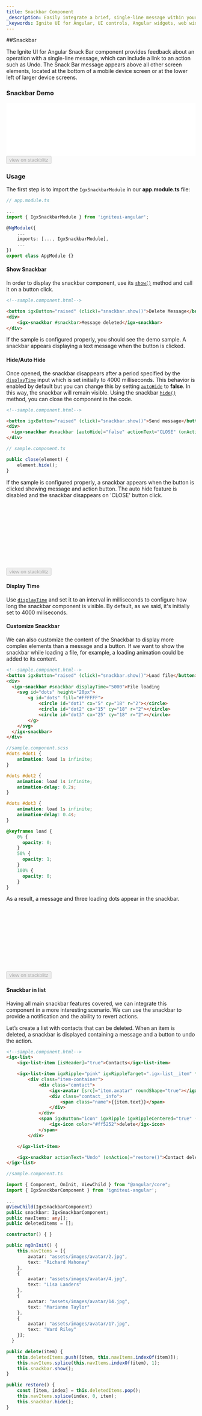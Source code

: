 ```yaml
---
title: Snackbar Component
_description: Easily integrate a brief, single-line message within your mobile and desktop applications with Ignite UI for Angular Snackbar component.
_keywords: Ignite UI for Angular, UI controls, Angular widgets, web widgets, UI widgets, Angular, Native Angular Components Suite, Native Angular Controls, Native Angular Components Library, Angular Snackbar component, Angular Snackbar control
---
```

##Snackbar
<p class="highlight">The Ignite UI for Angular Snack Bar component provides feedback about an operation with a single-line message, which can include a link to an action such as Undo. The Snack Bar message appears above all other screen elements, located at the bottom of a mobile device screen or at the lower left of larger device screens.</p>
<div class="divider"></div>

### Snackbar Demo
<div class="divider--half"></div>

<div class="sample-container loading" style="height: 140px">
    <iframe id="snackbar-sample-1-iframe" src='{environment:demosBaseUrl}/notifications/snackbar-sample-1' width="100%" height="100%" seamless frameBorder="0" onload="onSampleIframeContentLoaded(this);"></iframe>
</div>
<div>
    <button data-localize="stackblitz" disabled class="stackblitz-btn" data-iframe-id="snackbar-sample-1-iframe" data-demos-base-url="{environment:demosBaseUrl}">view on stackblitz</button>
</div>

<div class="divider--half"></div>

### Usage

The first step is to import the `IgxSnackbarModule` in our **app.module.ts** file:

```typescript
// app.module.ts

...
import { IgxSnackbarModule } from 'igniteui-angular';

@NgModule({
    ...
    imports: [..., IgxSnackbarModule],
    ...
})
export class AppModule {}
```
#### Show Snackbar
In order to display the snackbar component, use its [`show()`]({environment:angularApiUrl}/classes/igxsnackbarcomponent.html#show) method and call it on a button click.

```html
<!--sample.component.html-->

<button igxButton="raised" (click)="snackbar.show()">Delete Message</button>
<div>
    <igx-snackbar #snackbar>Message deleted</igx-snackbar>
</div>
```

If the sample is configured properly, you should see the demo sample. A snackbar appears displaying a text message when the button is clicked.

#### Hide/Auto Hide
Once opened, the snackbar disappears after a period specified by the [`displayTime`]({environment:angularApiUrl}/classes/igxsnackbarcomponent.html#displaytime) input which is set initially to 4000 milliseconds. This behavior is enabled by default but you can change this by setting [`autoHide`]({environment:angularApiUrl}/classes/igxsnackbarcomponent.html#autohide) to **false**. In this way, the snackbar will remain visible. Using the snackbar [`hide()`]({environment:angularApiUrl}/classes/igxsnackbarcomponent.html#hide) method, you can close the component in the code.

```html
<!--sample.component.html-->

<button igxButton="raised" (click)="snackbar.show()">Send message</button>
<div>
  <igx-snackbar #snackbar [autoHide]="false" actionText="CLOSE" (onAction)="close(snackbar)">Message sent</igx-snackbar>
</div>
```

```typescript
// sample.component.ts

public close(element) {
    element.hide();
}
```

If the sample is configured properly, a snackbar appears when the button is clicked showing message and action button. The auto hide feature is disabled and the snackbar disappears on 'CLOSE' button click.

<div class="sample-container loading" style="height: 170px">
    <iframe id="snackbar-sample-2-iframe" frameborder="0" seamless="" width="100%" height="100%" data-src="{environment:demosBaseUrl}/notifications/snackbar-sample-2" class="lazyload"></iframe>
</div>
<div>
    <button data-localize="stackblitz" disabled class="stackblitz-btn" data-iframe-id="snackbar-sample-2-iframe" data-demos-base-url="{environment:demosBaseUrl}">view on stackblitz</button>
</div>

#### Display Time
Use [`displayTime`]({environment:angularApiUrl}/classes/igxsnackbarcomponent.html#displaytime) and set it to an interval in milliseconds to configure how long the snackbar component is visible. By default, as we said, it's initially set to 4000 miliseconds.

#### Customize Snackbar
We can also customize the content of the Snackbar to display more complex elements than a message and a button. If we want to show the snackbar while loading a file, for example, a loading animation could be added to its content.

```html
<!--sample.component.html-->
<button igxButton="raised" (click)="snackbar.show()">Load file</button>
<div>
  <igx-snackbar #snackbar displayTime="5000">File loading
    <svg id="dots" height="20px">
        <g id="dots" fill="#FFFFFF">
            <circle id="dot1" cx="5" cy="18" r="2"></circle>
            <circle id="dot2" cx="15" cy="18" r="2"></circle>
            <circle id="dot3" cx="25" cy="18" r="2"></circle>
        </g>
    </svg>
  </igx-snackbar>
</div>
```

```scss
//sample.component.scss
#dots #dot1 {
    animation: load 1s infinite;
}

#dots #dot2 {
    animation: load 1s infinite;
    animation-delay: 0.2s;
}

#dots #dot3 {
    animation: load 1s infinite;
    animation-delay: 0.4s;
}

@keyframes load {
    0% {
      opacity: 0;
    }
    50% {
      opacity: 1;
    }
    100% {
      opacity: 0;
    }
}
```

As a result, a message and three loading dots appear in the snackbar.

<div class="sample-container loading" style="height: 170px">
    <iframe id="snackbar-sample-5-iframe" frameborder="0" seamless="" width="100%" height="100%" data-src="{environment:demosBaseUrl}/notifications/snackbar-sample-5" class="lazyload"></iframe>
</div>

<div>
    <button data-localize="stackblitz" disabled class="stackblitz-btn" data-iframe-id="snackbar-sample-5-iframe" data-demos-base-url="{environment:demosBaseUrl}">view on stackblitz</button>

</div>

#### Snackbar in list
Having all main snackbar features covered, we can integrate this component in a more interesting scenario. We can use the snackbar to provide a notification and the ability to revert actions.

Let’s create a list with contacts that can be deleted. When an item is deleted, a snackbar is displayed containing a message and a button to undo the action.

```html
<!--sample.component.html-->
<igx-list>
    <igx-list-item [isHeader]="true">Contacts</igx-list-item>

    <igx-list-item igxRipple="pink" igxRippleTarget=".igx-list__item" *ngFor="let item of navItems">
        <div class="item-container">
            <div class="contact">
                <igx-avatar [src]="item.avatar" roundShape="true"></igx-avatar>
                <div class="contact__info">
                    <span class="name">{{item.text}}</span>
                </div>
            </div>
            <span igxButton="icon" igxRipple igxRippleCentered="true" (click)="delete(item)">
                <igx-icon color="#ff5252">delete</igx-icon>
            </span>
        </div>

    </igx-list-item>

    <igx-snackbar actionText="Undo" (onAction)="restore()">Contact deleted</igx-snackbar>
</igx-list>
```

```typescript
//sample.component.ts

import { Component, OnInit, ViewChild } from "@angular/core";
import { IgxSnackbarComponent } from 'igniteui-angular';

...
@ViewChild(IgxSnackbarComponent)
public snackbar: IgxSnackbarComponent;
public navItems: any[];
public deletedItems = [];

constructor() { }

public ngOnInit() {
    this.navItems = [{
        avatar: "assets/images/avatar/2.jpg",
        text: "Richard Mahoney"
    },
    {
        avatar: "assets/images/avatar/4.jpg",
        text: "Lisa Landers"
    },
    {
        avatar: "assets/images/avatar/14.jpg",
        text: "Marianne Taylor"
    },
    {
        avatar: "assets/images/avatar/17.jpg",
        text: "Ward Riley"
    }];
  }

public delete(item) {
    this.deletedItems.push([item, this.navItems.indexOf(item)]);
    this.navItems.splice(this.navItems.indexOf(item), 1);
    this.snackbar.show();
}

public restore() {
    const [item, index] = this.deletedItems.pop();
    this.navItems.splice(index, 0, item);
    this.snackbar.hide();
}

```

<div class="sample-container loading" style="height: 350px">
    <iframe id="snackbar-sample-4-iframe" frameborder="0" seamless="" width="100%" height="100%" data-src="{environment:demosBaseUrl}/notifications/snackbar-sample-4" class="lazyload"></iframe>
</div>

<div>
    <button data-localize="stackblitz" disabled class="stackblitz-btn" data-iframe-id="snackbar-sample-4-iframe" data-demos-base-url="{environment:demosBaseUrl}">view on stackblitz</button>
</div>

### Styling

To get started with styling the snackbar, we need to import the index file, where all the theme functions and component mixins live:

```scss
@import '~igniteui-angular/lib/core/styles/themes/index';
```

Following the simplest approach, we create a new theme that extends the [`igx-snackbar-theme`]({environment:sassApiUrl}/index.html#function-igx-snackbar-theme) and accepts the `$text-color`, `$background`, `$button-color` and the `$border-radius` parameters.

```scss
$dark-snackbar: igx-snackbar-theme(
    $text-color: #FFCD0F,
    $background: #292826,
    $button-color: #FFCD0F,
    $border-radius: 12px
);
```

#### Including themes

<div class="divider"></div>

The last step is to **include** the component theme in our application.

If `$legacy-support` is set to `true`, include the **component theme** like that:

```scss
 @include igx-snackbar($igx-snackbar-theme);
```
>[!NOTE]
>If the component is using an [`Emulated`](themes/component-themes.md#view-encapsulation) ViewEncapsulation, it is necessary to `penetrate` this encapsulation using `::ng-deep`

```scss
:host {
     ::ng-deep {
        @include igx-snackbar($igx-snackbar-theme);
    }
}
```

<div class="divider"></div>

If `$legacy-support` is set to `false`(default), include the component **css variables** like that:

```scss
@include igx-css-vars($igx-snackbar-theme);
```

>[!NOTE]
>If the component is using an [`Emulated`](themes/component-themes.md#view-encapsulation) ViewEncapsulation, you still have to use `:host` because you need a global selector in order to override the variables.

```scss
:host {
    @include igx-css-vars($igx-snackbar-theme);
}
```

#### Defining a color palette

Instead of hardcoding the color values like we just did, we can achieve greater flexibility in terms of colors by using the [`igx-palette`]({environment:sassApiUrl}/index.html#function-igx-palette) and [`igx-color`]({environment:sassApiUrl}/index.html#function-igx-color) functions.

`igx-palette` generates a color palette based on the primary and secondary colors that are passed:

```scss
$yellow-color: #FFCD0F;
$black-color: #292826;

$dark-palette: igx-palette($primary: $black-color, $secondary: $yellow-color);
```

And then with [`igx-color`]({environment:sassApiUrl}/index.html#function-igx-color) we can easily retrieve color from the palette. 

```scss
$dark-snackbar: igx-snackbar-theme(
    $text-color: igx-color($dark-palette, "secondary", 400),
    $background: igx-color($dark-palette, "primary", 400),
    $button-color: igx-color($dark-palette, "secondary", 400),
    $border-radius: 12px
);
```

>[!NOTE]
>The `igx-color` and `igx-palette` are powerful functions for generating and retrieving colors. Please refer to [`Palettes`](themes/palette.md) topic for detailed guidance on how to use them.

#### Using Schemas

Going further with the theming engine, you can build a robust and flexible structure that benefits from [**schemas**](themes/schemas.md). A **schema** is a recipe of a theme.

Extend one of the two predefined schemas, that are provided for every component, in this case - [`dark-snackbar`]({environment:sassApiUrl}/index.html#variable-_dark-snackbar) schema: 

```scss
//  Extending the dark snackbar schema
$dark-snackbar-schema: extend($_dark-snackbar,
    (
        text-color:(
            igx-color: ("secondary", 400)
        ),
        background: (
            igx-color: ("primary", 400)
        ),
        button-color: (
            igx-color: ("secondary", 400)
        ),
        border-radius: 12px
    )
);
```

In order to apply our custom schemas we have to **extend** one of the globals ([`light`]({environment:sassApiUrl}/index.html#variable-light-schema) or [`dark`]({environment:sassApiUrl}/index.html#variable-dark-schema)), which is basically pointing out the components with a custom schema, and after that add it to the respective component themes:

```scss
// Extending the global dark-schema
$custom-dark-schema: extend($dark-schema,(
    igx-snackbar: $dark-snackbar-schema
));

// Defining snackbar theme with the global dark schema
$dark-snackbar: igx-snackbar-theme(
  $palette: $dark-palette,
  $schema: $custom-dark-schema
);
```

Don't forget to include the themes in the same way as it was demonstrated above.

#### Demo

<div class="sample-container loading" style="height: 150px">
    <iframe id="snackbar-style-iframe" frameborder="0" seamless="" width="100%" height="100%" data-src="{environment:demosBaseUrl}/notifications/snackbar-style" class="lazyload no-theming"></iframe>
</div>
<div>
    <button data-localize="stackblitz" disabled class="stackblitz-btn" data-iframe-id="snackbar-style-iframe" data-demos-base-url="{environment:demosBaseUrl}">view on stackblitz</button>
</div>

<div class="divider--half"></div>

### API References
In this article we learned how to use and configure the [`IgxSnackbarComponent`]({environment:angularApiUrl}/classes/igxsnackbarcomponent.html). For more details in regards its API, take a look at the links below:

* [`IgxSnackbarComponent`]({environment:angularApiUrl}/classes/igxsnackbarcomponent.html)

Styles:

* [`IgxSnackbarComponent Styles`]({environment:sassApiUrl}/index.html#function-igx-snackbar-theme)

###Additional Resources

<div class="divider--half"></div>
Our community is active and always welcoming to new ideas.
* [Ignite UI for Angular **Forums**](https://www.infragistics.com/community/forums/f/ignite-ui-for-angular)
* [Ignite UI for Angular **GitHub**](https://github.com/IgniteUI/igniteui-angular)
